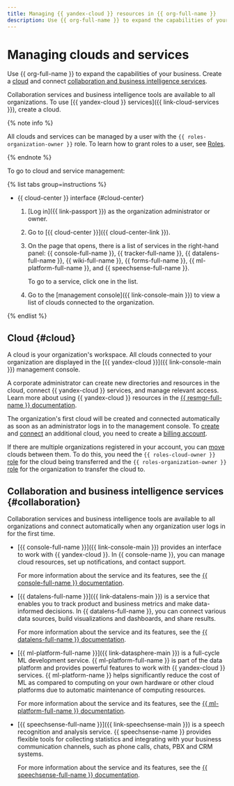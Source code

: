 ```yaml
---
title: Managing {{ yandex-cloud }} resources in {{ org-full-name }}
description: Use {{ org-full-name }} to expand the capabilities of your business. A cloud is your organization's workspace. All clouds connected to your organization are displayed in the "Clouds and services" section.
---
```


# Managing clouds and services

Use {{ org-full-name }} to expand the capabilities of your business. Create a [cloud](#cloud) and connect [collaboration and business intelligence services](#collaboration).

Collaboration services and business intelligence tools are available to all organizations. To use [{{ yandex-cloud }} services]({{ link-cloud-services }}), create a cloud.

{% note info %}

All clouds and services can be managed by a user with the `{{ roles-organization-owner }}` role. To learn how to grant roles to a user, see [Roles](../security/index.md#admin).

{% endnote %}

To go to cloud and service management:

{% list tabs group=instructions %}

- {{ cloud-center }} interface {#cloud-center}

  1. [Log in]({{ link-passport }}) as the organization administrator or owner.

  1. Go to [{{ cloud-center }}]({{ cloud-center-link }}).

  1. On the page that opens, there is a list of services in the right-hand panel: {{ console-full-name }}, {{ tracker-full-name }}, {{ datalens-full-name }}, {{ wiki-full-name }}, {{ forms-full-name }}, {{ ml-platform-full-name }}, and {{ speechsense-full-name }}.

      To go to a service, click one in the list.

  1. Go to the [management console]({{ link-console-main }}) to view a list of clouds connected to the organization.

{% endlist %}

## Cloud {#cloud}

A cloud is your organization's workspace. All clouds connected to your organization are displayed in the [{{ yandex-cloud }}]({{ link-console-main }}) management console.

A corporate administrator can create new directories and resources in the cloud, connect {{ yandex-cloud }} services, and manage relevant access. Learn more about using {{ yandex-cloud }} resources in the [{{ resmgr-full-name }} documentation](../../resource-manager/concepts/resources-hierarchy.md).

The organization's first cloud will be created and connected automatically as soon as an administrator logs in to the management console. To [create](../../resource-manager/operations/cloud/create.md) and [connect](../../billing/operations/pin-cloud.md#bind-cloud) an additional cloud, you need to create a [billing account](../../billing/quickstart/).

If there are multiple organizations registered in your account, you can [move](../../resource-manager/operations/cloud/change-organization.md) clouds between them. To do this, you need the `{{ roles-cloud-owner }}` [role](../security/index.md#organization-manager-organizations-owner) for the cloud being transferred and the `{{ roles-organization-owner }}` [role](../../resource-manager/security/index.md#resource-manager-clouds-owner) for the organization to transfer the cloud to.

## Collaboration and business intelligence services {#collaboration}


Collaboration services and business intelligence tools are available to all organizations and connect automatically when any organization user logs in for the first time.

* [{{ console-full-name }}]({{ link-console-main }}) provides an interface to work with {{ yandex-cloud }}. In {{ console-name }}, you can manage cloud resources, set up notifications, and contact support.

    For more information about the service and its features, see the [{{ console-full-name }} documentation](../../console/index.yaml).

* [{{ datalens-full-name }}]({{ link-datalens-main }}) is a service that enables you to track product and business metrics and make data-informed decisions. In {{ datalens-full-name }}, you can connect various data sources, build visualizations and dashboards, and share results.

    For more information about the service and its features, see the [{{ datalens-full-name }} documentation](../../datalens/index.yaml).

* [{{ ml-platform-full-name }}]({{ link-datasphere-main }}) is a full-cycle ML development service. {{ ml-platform-full-name }} is part of the data platform and provides powerful features to work with {{ yandex-cloud }} services. {{ ml-platform-name }} helps significantly reduce the cost of ML as compared to computing on your own hardware or other cloud platforms due to automatic maintenance of computing resources.

    For more information about the service and its features, see the [{{ ml-platform-full-name }} documentation](../../datasphere/index.yaml).

* [{{ speechsense-full-name }}]({{ link-speechsense-main }}) is a speech recognition and analysis service. {{ speechsense-name }} provides flexible tools for collecting statistics and integrating with your business communication channels, such as phone calls, chats, PBX and CRM systems.

    For more information about the service and its features, see the [{{ speechsense-full-name }} documentation](../../speechsense/index.yaml).



